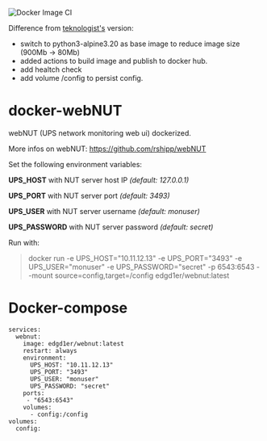 ![Docker Image CI](https://github.com/edgd1er/docker-webnut/workflows/Docker%20Image%20CI/badge.svg)

Difference from [teknologist's](https://github.com/rshipp/webNUT) version:
- switch to python3-alpine3.20 as base image to reduce image size (900Mb -> 80Mb)
- added actions to build image and publish to docker hub.
- add healtch check
- add volume /config to persist config.

# docker-webNUT

webNUT (UPS network monitoring web ui) dockerized.

More infos on webNUT:  https://github.com/rshipp/webNUT

Set the following environment variables:

**UPS_HOST**    with NUT server host IP  *(default: 127.0.0.1)*

**UPS_PORT**	  with NUT server port  *(default: 3493)*

**UPS_USER**    with NUT server username   *(default: monuser)*

**UPS_PASSWORD**     with NUT server  password   *(default: secret)*




Run with:

> docker run -e UPS_HOST="10.11.12.13"  -e UPS_PORT="3493" -e UPS_USER="monuser" -e UPS_PASSWORD="secret" -p 6543:6543 --mount source=config,target=/config edgd1er/webnut:latest

# Docker-compose

```
services:
  webnut:
    image: edgd1er/webnut:latest
    restart: always
    environment:
      UPS_HOST: "10.11.12.13"
      UPS_PORT: "3493"
      UPS_USER: "monuser"
      UPS_PASSWORD: "secret"
    ports:
     - "6543:6543"
    volumes:
      - config:/config
volumes:
  config:
```